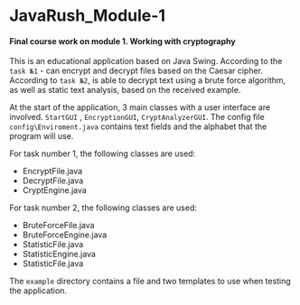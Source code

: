 # JavaRush_Module-1
#### Final course work on module 1. Working with cryptography

This is an educational application based on Java Swing.
According to the `task №1` - can encrypt and decrypt files based on the Caesar cipher.
According to `task №2`, is able to decrypt text using a brute force algorithm, as well as static text analysis,
based on the received example.

At the start of the application, 3 main classes with a user interface are involved.
`StartGUI` , `EncryptionGUI`, `CryptAnalyzerGUI`.
The config file `config\Enviroment.java` contains text fields and the alphabet that the program will use.

For task number 1, the following classes are used:
- EncryptFile.java
- DecryptFile.java
- СryptEngine.java

For task number 2, the following classes are used:
- BruteForceFile.java
- BruteForceEngine.java
- StatisticFile.java
- StatisticEngine.java
- StatisticFile.java

The `example` directory contains a file and two templates to use when testing the application.